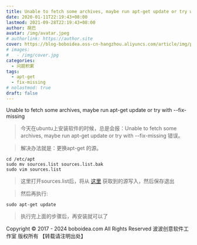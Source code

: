 ```yaml
---
title: Unable to fetch some archives, maybe run apt-get update or try with
date: 2020-01-11T22:19:43+08:00
lastmod: 2021-09-28T22:19:43+08:00
author: 胡巴
avatar: /img/avatar.jpeg
# authorlink: https://author.site
cover: https://blog-boboidea.oss-cn-hangzhou.aliyuncs.com/article/img/posts/Unable to fetch some archives.jpg
# images:
#   - /img/cover.jpg
categories:
  - 问题积累
tags:
  - apt-get
  - fix-missing
# nolastmod: true
draft: false
---
```


Unable to fetch some archives, maybe run apt-get update or try with --fix-missing

<!--more-->

> 今天在ubuntu上安装软件的时候，总是会报：Unable to fetch some archives, maybe run apt-get update or try with --fix-missing 错误。

> 解决办法就是：更换apt-get 的源。

```
cd /etc/apt
sudo mv sources.list sources.list.bak
sudo vim sources.list
```

> 这里打开sources.list后，将从 [这里](https://mirrors.tuna.tsinghua.edu.cn/help/ubuntu/) 获取到的源写入，然后保存退出

> 然后再执行:

```
sudo apt-get update
```

> 执行完上面的步骤后，再安装就可以了

<!--declare-declare-->

Copyright &copy; 2017 - 2024 boboidea.com All Rights Reserved 波波创意软件工作室 版权所有 【转载请注明出处】
